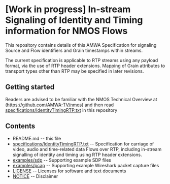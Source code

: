 # **[Work in progress]** In-stream Signaling of Identity and Timing information for NMOS Flows

This repository contains details of this AMWA Specification for signaling Source and Flow identifiers and Grain timestamps within streams.

The current specification is applicable to RTP streams using any payload format, via the use of RTP header extensions. Mapping of Grain attributes to transport types other than RTP may be specified in later revisions.

## Getting started

Readers are advised to be familiar with the NMOS Technical Overview at (https://github.com/AMWA-TV/nmos) and then read [specifications/IdentityTimingRTP.txt](specifications/IdentityTimingRTP.txt) in this repository 

## Contents
* README.md -- this file
* [specifications/IdentityTimingRTP.txt](specifications/IdentityTimingRTP.txt) -- Specification for carriage of video, audio and time-related data Flows over RTP, including in-stream signalling of identity and timing using RTP header extensions.
* [examples/sdp](examples/sdp) -- Supporting example SDP files
* [examples/pcap](examples/pcap) -- Supporting example Wireshark packet capture files
* [LICENSE](LICENSE) -- Licenses for software and text documents
* [NOTICE](NOTICE) -- Disclaimer

